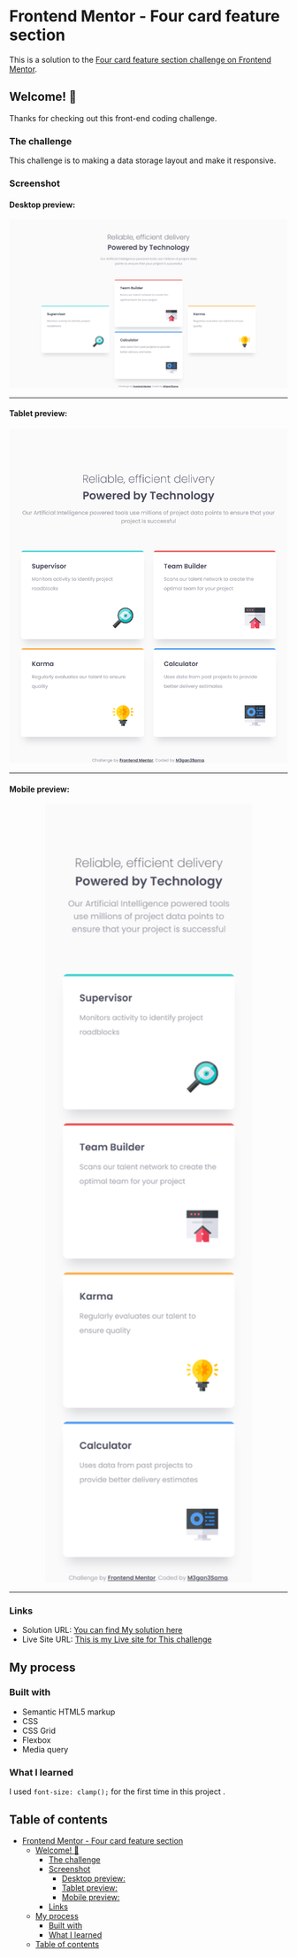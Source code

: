 # Frontend Mentor - Four card feature section

This is a solution to the [Four card feature section challenge on Frontend Mentor](https://www.frontendmentor.io/challenges/four-card-feature-section-weK1eFYK).

## Welcome! 👋

Thanks for checking out this front-end coding challenge.

### The challenge

This challenge is to making a data storage layout and make it responsive.

### Screenshot

#### Desktop preview:

<p align="center" width="100%">
  <img src="./design/desktop-preview-1440.png" width=1440 alt="Desktop preview" title="Desktop preview">
</p>

---

#### Tablet preview:

<p align="center" width="100%">
  <img src="./design/tablet-preview-768.png" width=768 alt="Tablet preview" title="Tablet preview">
</p>

---

#### Mobile preview:

<p align="center" width="100%">
  <img src="./design/mobile-preview-375.png" width=375 alt="Mobile preview" title="Mobile preview">
</p>

---

### Links

- Solution URL: [You can find My solution here](https://github.com/M3gan3Sama/four-card-feature-section-master.git)
- Live Site URL: [This is my Live site for This challenge](https://m3gan3sama.github.io/four-card-feature-section-master/)

## My process

### Built with

- Semantic HTML5 markup
- CSS
- CSS Grid
- Flexbox
- Media query

### What I learned

I used ``` font-size: clamp(); ``` for the first time in this project .

## Table of contents

- [Frontend Mentor - Four card feature section](#frontend-mentor---four-card-feature-section)
  - [Welcome! 👋](#welcome-)
    - [The challenge](#the-challenge)
    - [Screenshot](#screenshot)
      - [Desktop preview:](#desktop-preview)
      - [Tablet preview:](#tablet-preview)
      - [Mobile preview:](#mobile-preview)
    - [Links](#links)
  - [My process](#my-process)
    - [Built with](#built-with)
    - [What I learned](#what-i-learned)
  - [Table of contents](#table-of-contents)

